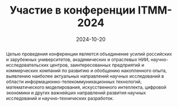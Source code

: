 ---
title: Участие в конференции ITMM-2024

event: 23-я Международная конференция имени А. Ф. Терпугова "Информационные технологии и математическое моделирование" (ИТММ - 2024)
event_url: https://itmmconf.tsu.ru/

location: Каршинский государственный университет
address:
  street: Каршинский государственный университет, улица Кучабаг, 17
  city: Карши
  region: Кашкадарьинская область
  postcode: '180119'
  country: Республика Узбекистан

summary: Участвовал в международной конференции с докладом по результатам проведённых исследований.
abstract: Целью проведения конференции является объединение усилий российских и зарубежных университетов, академических и отраслевых НИИ, научно-исследовательских центров, заинтересованных предприятий и коммерческих компаний по развитию и обобщению накопленного опыта, выявлению наиболее актуальных направлений научных исследований в области информационно-телекоммуникационных технологий, математического моделирования, искусственного интеллекта, цифровой экономики и других важнейших направлений развития научных исследований и научно-технических разработок.

# Talk start and end times.
#   End time can optionally be hidden by prefixing the line with `#`.
date: '2024-10-20'
date_end: '2024-10-26'
all_day: true

# Schedule page publish date (NOT talk date).
publishDate: '2017-01-01T00:00:00Z'

authors:
  - admin

tags: []

# Is this a featured talk? (true/false)
featured: false

image:
  filename: 'itmm-2024.jpg'
  caption: 'Фрагмент презентации ITMM-2024'
  focal_point: Right

design:
  # Default section spacing
  spacing: "6rem"
  background:
        color: black
        image:
          # Add your image background to `assets/media/`.
          filename: abstract-splashed-watercolor-textured-background.svg
          filters:
            brightness: 1.0
          size: cover
          position: center
          parallax: false

#links:
#  - icon: twitter
#    icon_pack: fab
#    name: Follow
#    url: https://twitter.com/georgecushen
#url_code: 'https://github.com'
#url_pdf: ''
#url_slides: 'https://slideshare.net'
#url_video: 'https://youtube.com'

# Markdown Slides (optional).
#   Associate this talk with Markdown slides.
#   Simply enter your slide deck's filename without extension.
#   E.g. `slides = "example-slides"` references `content/slides/example-slides.md`.
#   Otherwise, set `slides = ""`.
slides: ""

# Projects (optional).
#   Associate this post with one or more of your projects.
#   Simply enter your project's folder or file name without extension.
#   E.g. `projects = ["internal-project"]` references `content/project/deep-learning/index.md`.
#   Otherwise, set `projects = []`.
#projects:
#  - example


#{{% callout note %}}
#Click on the **Slides** button above to view the built-in slides feature.
#{{% /callout %}}

#Slides can be added in a few ways:

#- **Create** slides using Hugo Blox Builder's [_Slides_](https://docs.hugoblox.com/reference/content-types/) feature and link using `slides` parameter in the front matter of the talk file
#- **Upload** an existing slide deck to `static/` and link using `url_slides` parameter in the front matter of the talk file
#- **Embed** your slides (e.g. Google Slides) or presentation video on this page using [shortcodes](https://docs.hugoblox.com/reference/markdown/).

#Further event details, including [page elements](https://docs.hugoblox.com/reference/markdown/) such as image galleries, can be added to the body of this page.
---